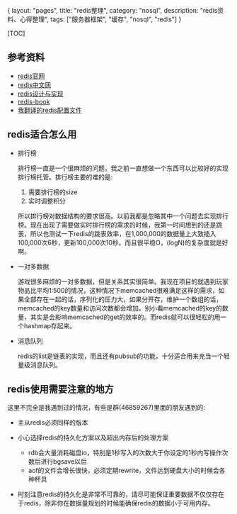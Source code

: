 {
layout: "pages",
title: "redis整理",
category: "nosql",
description: "redis资料、心得整理",
tags: ["服务器框架", "缓存", "nosql", "redis"]
}

[TOC]

## 参考资料

* [redis官网](redis.io)
* [redis中文网](redis.cn)
* [redis设计与实现](http://www.redisbook.com/en/latest/)
* [redis-book](github.com/redisbook/book)
* [我翻译的redis配置文件](https://github.com/chaopeng/redis-conf)

## redis适合怎么用

* 排行榜
	
	排行榜一直是一个很麻烦的问题，我之前一直想做一个东西可以比较好的实现排行榜托管。排行榜主要的难的是:
	
	1. 需要排行榜的size
	2. 实时调整积分
	
	所以排行榜对数据结构的要求很高。以前我都是忽略其中一个问题去实现排行榜。现在出现了需要做实时排行榜的需求的时候，我第一时间想到的还是跳表，所以也测试一下redis的跳表效率，在1,000,000的数据量上大致插入100,000次6秒，更新100,000次10秒。而且很平稳O，(logN)的复杂度就是好啊。

* 一对多数据
	
	游戏很多麻烦的一对多数据，但是关系其实很简单。我现在项目的就遇到玩家物品比平均1:500的情况，这种情况下memcached很难满足这样的需求，如果全部存在一起的话，序列化的压力大，如果分开存，维护一个数组的话，memcached的key数量和访问次数都会增加。别小看memcached的key的数量，其实是会影响memcached的get的效率的。而redis就可以很轻松的用一个hashmap存起来。

* 消息队列
	
	redis的list是链表的实现，而且还有pubsub的功能，十分适合用来充当一个轻量级消息队列。

## redis使用需要注意的地方
这里不完全是我遇到过的情况，有些是群(46859267)里面的朋友遇到的:

* 主从redis必须同样的版本
* 小心选择redis的持久化方案以及超出内存后的处理方案
	
	* rdb会大量消耗磁盘io，特别是1秒写入的次数大于你设定的1秒内写操作次数后进行bgsave以后
	* aof的文件会增长很快，必须定期rewrite，文件达到硬盘大小的时候会各种杯具

* 时刻注意redis的持久化是非常不可靠的，请尽可能保证重要数据不仅仅存在于redis，除非你在数据量规划的时候能确保redis的数据小于可用内存。

